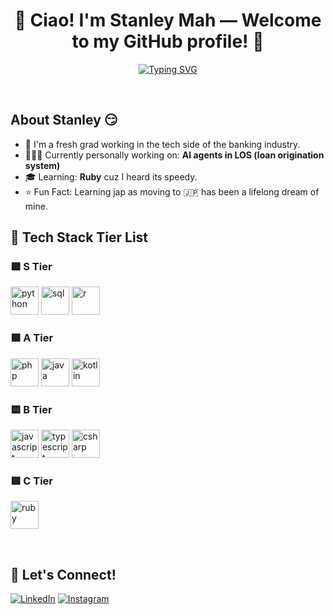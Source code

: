 <h1 align="center">🥂 Ciao! I'm Stanley Mah — Welcome to my GitHub profile! 🥂</h1>

<p align="center">
  <a href="https://git.io/typing-svg">
    <img src="https://readme-typing-svg.demolab.com?font=Fira+Code&duration=4000&pause=1000&color=00F7FF&center=true&width=600&lines=Software+Engineer.+Entrepreneur.+Monash+Graduate." alt="Typing SVG" />
  </a>
  </p>

  <br>

## About Stanley 😏
- 🎉 I'm a fresh grad working in the tech side of the banking industry.
- 👩🏻‍💻 Currently personally working on: **AI agents in LOS (loan origination system)**
- 🎓 Learning: **Ruby** cuz I heard its speedy.
- ⭐️ Fun Fact: Learning jap as moving to 🇯🇵 has been a lifelong dream of mine.

<h2>🧠 Tech Stack Tier List</h2>

<h3>🟩 S Tier</h3>
<p align="left">
  <img src="https://cdn.jsdelivr.net/gh/devicons/devicon/icons/python/python-original.svg" alt="python" width="45" height="45"/>
  <img src="https://cdn.jsdelivr.net/gh/devicons/devicon/icons/mysql/mysql-original.svg" alt="sql" width="45" height="45"/>
  <img src="https://cdn.jsdelivr.net/gh/devicons/devicon/icons/r/r-original.svg" alt="r" width="45" height="45"/>
</p>

<h3>🟦 A Tier</h3>
<p align="left">
  <img src="https://cdn.jsdelivr.net/gh/devicons/devicon/icons/php/php-original.svg" alt="php" width="45" height="45"/>
  <img src="https://cdn.jsdelivr.net/gh/devicons/devicon/icons/java/java-original.svg" alt="java" width="45" height="45"/>
  <img src="https://cdn.jsdelivr.net/gh/devicons/devicon/icons/kotlin/kotlin-original.svg" alt="kotlin" width="45" height="45"/>
</p>

<h3>🟨 B Tier</h3>
<p align="left">
  <img src="https://cdn.jsdelivr.net/gh/devicons/devicon/icons/javascript/javascript-original.svg" alt="javascript" width="45" height="45"/>
  <img src="https://cdn.jsdelivr.net/gh/devicons/devicon/icons/typescript/typescript-original.svg" alt="typescript" width="45" height="45"/>
  <img src="https://cdn.jsdelivr.net/gh/devicons/devicon/icons/csharp/csharp-original.svg" alt="csharp" width="45" height="45"/>
</p>

<h3>🟥 C Tier</h3>
<p align="left">
  <img src="https://cdn.jsdelivr.net/gh/devicons/devicon/icons/ruby/ruby-original.svg" alt="ruby" width="45" height="45"/>
</p>

<br>


## 🔗 Let's Connect!
[![LinkedIn](https://img.shields.io/badge/-LinkedIn-blue?style=flat-square&logo=linkedin)](https://www.linkedin.com/in/stanley-mah-yuet-xuan/)
[![Instagram](https://img.shields.io/badge/-Instagram-black?style=flat-square&logo=instagram)](https://www.instagram.com/stanley_maaaaaa?igsh=amd5azlpZG42OWt6)

